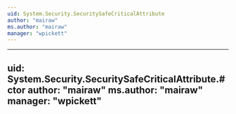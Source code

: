 ```yaml
---
uid: System.Security.SecuritySafeCriticalAttribute
author: "mairaw"
ms.author: "mairaw"
manager: "wpickett"
---
```


---
uid: System.Security.SecuritySafeCriticalAttribute.#ctor
author: "mairaw"
ms.author: "mairaw"
manager: "wpickett"
---
